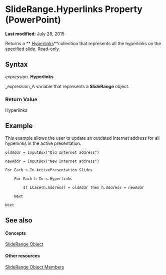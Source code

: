 
# SlideRange.Hyperlinks Property (PowerPoint)

 **Last modified:** July 28, 2015

Returns a  ** [Hyperlinks](33a3fe49-6302-0f53-22f6-b8b1594d5d57.md)**collection that represents all the hyperlinks on the specified slide. Read-only.

## Syntax

 _expression_. **Hyperlinks**

 _expression_A variable that represents a  **SlideRange** object.


### Return Value

Hyperlinks


## Example

This example allows the user to update an outdated Internet address for all hyperlinks in the active presentation.


```
oldAddr = InputBox("Old Internet address")

newAddr = InputBox("New Internet address")

For Each s In ActivePresentation.Slides

    For Each h In s.Hyperlinks

        If LCase(h.Address) = oldAddr Then h.Address = newAddr

    Next

Next
```


## See also


#### Concepts


 [SlideRange Object](440ab59d-744a-209f-bf28-d0acd3a21e1a.md)
#### Other resources


 [SlideRange Object Members](f819c56d-96d5-836d-0d1f-49e505696f34.md)
